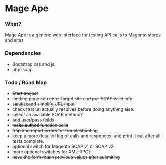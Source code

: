 Mage Ape
========

### What?

Mage Ape is a generic web interface for testing API calls to Magento stores and sites

### Dependencies

* Bootstrap css and js
* php-soap


### Todo / Road Map

* ~~Start project~~
* ~~landing page can enter target site and pull SOAP wsld info~~
* ~~sanitizeand simplify URL input~~
* check that url actually resolves before doing anything else.
* select an available SOAP method?
* ~~add user/pass feilds~~
* ~~make authed function calls~~
* ~~trap and report errors for troubleshooting~~
* keep a more detailed log of calls and responces, and print it out after all tests complete.
* optional switch for Magento SOAP v1 or SOAP v2
* more optional switches for XML-RPC?
* ~~have the form retain previous values after submiting~~
